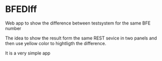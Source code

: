 # BFEDIff
Web app to show the difference between testsystem for the same BFE number

The idea to show the result form the same REST sevice in two panels and then use yellow color to hightligth the difference.

It is a very simple app
